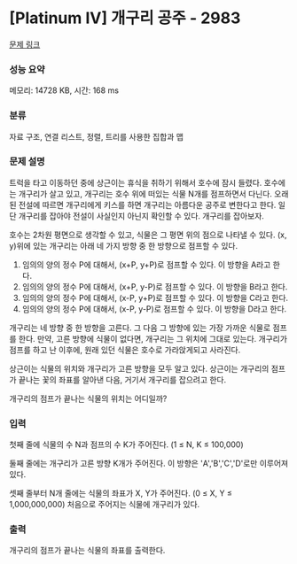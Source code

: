 # [Platinum IV] 개구리 공주 - 2983 

[문제 링크](https://www.acmicpc.net/problem/2983) 

### 성능 요약

메모리: 14728 KB, 시간: 168 ms

### 분류

자료 구조, 연결 리스트, 정렬, 트리를 사용한 집합과 맵

### 문제 설명

<p>트럭을 타고 이동하던 중에 상근이는 휴식을 취하기 위해서 호수에 잠시 들렸다. 호수에는 개구리가 살고 있고, 개구리는 호수 위에 떠있는 식물 N개를 점프하면서 다닌다. 오래된 전설에 따르면 개구리에게 키스를 하면 개구리는 아름다운 공주로 변한다고 한다. 일단 개구리를 잡아야 전설이 사실인지 아닌지 확인할 수 있다. 개구리를 잡아보자.</p>

<p>호수는 2차원 평면으로 생각할 수 있고, 식물은 그 평면 위의 점으로 나타낼 수 있다. (x, y)위에 있는 개구리는 아래 네 가지 방향 중 한 방향으로 점프할 수 있다.</p>

<ol>
	<li>임의의 양의 정수 P에 대해서, (x+P, y+P)로 점프할 수 있다. 이 방향을 A라고 한다.</li>
	<li>임의의 양의 정수 P에 대해서, (x+P, y-P)로 점프할 수 있다. 이 방향을 B라고 한다.</li>
	<li>임의의 양의 정수 P에 대해서, (x-P, y+P)로 점프할 수 있다. 이 방향을 C라고 한다.</li>
	<li>임의의 양의 정수 P에 대해서, (x-P, y-P)로 점프할 수 있다. 이 방향을 D라고 한다.</li>
</ol>

<p>개구리는 네 방향 중 한 방향을 고른다. 그 다음 그 방향에 있는 가장 가까운 식물로 점프를 한다. 만약, 고른 방향에 식물이 없다면, 개구리는 그 위치에 그대로 있는다. 개구리가 점프를 하고 난 이후에, 원래 있던 식물은 호수로 가라앉게되고 사라진다.</p>

<p>상근이는 식물의 위치와 개구리가 고른 방향을 모두 알고 있다. 상근이는 개구리의 점프가 끝나는 꽃의 좌표를 알아낸 다음, 거기서 개구리를 잡으려고 한다.</p>

<p>개구리의 점프가 끝나는 식물의 위치는 어디일까?</p>

### 입력 

 <p>첫째 줄에 식물의 수 N과 점프의 수 K가 주어진다. (1 ≤ N, K ≤ 100,000)</p>

<p>둘째 줄에는 개구리가 고른 방향 K개가 주어진다. 이 방향은 'A','B','C','D'로만 이루어져 있다.</p>

<p>셋째 줄부터 N개 줄에는 식물의 좌표가 X, Y가 주어진다. (0 ≤ X, Y ≤ 1,000,000,000) 처음으로 주어지는 식물에 개구리가 있다.</p>

### 출력 

 <p>개구리의 점프가 끝나는 식물의 좌표를 출력한다.</p>

